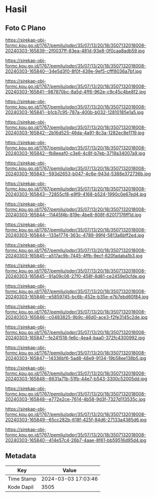 # Hasil

## Foto C Plano

https://sirekap-obj-formc.kpu.go.id/1767/pemilu/pdpr/35/07/13/20/18/3507132018008-20240303-165839--2f0037ff-83ea-481d-93e8-0f0caa8adb59.jpg

https://sirekap-obj-formc.kpu.go.id/1767/pemilu/pdpr/35/07/13/20/18/3507132018008-20240303-165840--34e5d3f0-8f0f-439e-9ef5-cfff8036a7bf.jpg

https://sirekap-obj-formc.kpu.go.id/1767/pemilu/pdpr/35/07/13/20/18/3507132018008-20240303-165841--987870bc-8a5d-4ff6-962e-c9c45c4be8f2.jpg

https://sirekap-obj-formc.kpu.go.id/1767/pemilu/pdpr/35/07/13/20/18/3507132018008-20240303-165841--b1cb7c95-787a-400b-b032-12810185e1a5.jpg

https://sirekap-obj-formc.kpu.go.id/1767/pemilu/pdpr/35/07/13/20/18/3507132018008-20240303-165842--2b16d525-46da-4a91-8c3a-1282ec8e1119.jpg

https://sirekap-obj-formc.kpu.go.id/1767/pemilu/pdpr/35/07/13/20/18/3507132018008-20240303-165842--fb8eeaf0-c3e6-4c8f-b7eb-3719a34007a9.jpg

https://sirekap-obj-formc.kpu.go.id/1767/pemilu/pdpr/35/07/13/20/18/3507132018008-20240303-165843--593d2653-b047-4c6e-943d-5388e372736b.jpg

https://sirekap-obj-formc.kpu.go.id/1767/pemilu/pdpr/35/07/13/20/18/3507132018008-20240303-165843--72855cf8-e9f9-4168-b524-1990c0e67ed4.jpg

https://sirekap-obj-formc.kpu.go.id/1767/pemilu/pdpr/35/07/13/20/18/3507132018008-20240303-165844--11445f4b-819e-4be8-808f-62017176ff1d.jpg

https://sirekap-obj-formc.kpu.go.id/1767/pemilu/pdpr/35/07/13/20/18/3507132018008-20240303-165844--133e1774-363c-4789-99f4-5813a6bff2ed.jpg

https://sirekap-obj-formc.kpu.go.id/1767/pemilu/pdpr/35/07/13/20/18/3507132018008-20240303-165845--a517ac9b-7445-4ffb-9ecf-620fadaba1b3.jpg

https://sirekap-obj-formc.kpu.go.id/1767/pemilu/pdpr/35/07/13/20/18/3507132018008-20240303-165845--91a09c06-27f0-458f-8d81-ce2459e0cfde.jpg

https://sirekap-obj-formc.kpu.go.id/1767/pemilu/pdpr/35/07/13/20/18/3507132018008-20240303-165846--e5859745-bc6b-452e-b35e-e7b7ebd60f84.jpg

https://sirekap-obj-formc.kpu.go.id/1767/pemilu/pdpr/35/07/13/20/18/3507132018008-20240303-165846--c0483825-9b9c-46d0-ace3-f2fe3145c2de.jpg

https://sirekap-obj-formc.kpu.go.id/1767/pemilu/pdpr/35/07/13/20/18/3507132018008-20240303-165847--fe241518-fe6c-4ea4-baa0-372fc4300992.jpg

https://sirekap-obj-formc.kpu.go.id/1767/pemilu/pdpr/35/07/13/20/18/3507132018008-20240303-165847--14336bf6-5ad8-48e9-9134-19b58ee138b5.jpg

https://sirekap-obj-formc.kpu.go.id/1767/pemilu/pdpr/35/07/13/20/18/3507132018008-20240303-165848--6631a71b-51fb-44e7-b543-3300c52005dd.jpg

https://sirekap-obj-formc.kpu.go.id/1767/pemilu/pdpr/35/07/13/20/18/3507132018008-20240303-165848--e772e2ce-7614-4b58-9d3f-7327d113535c.jpg

https://sirekap-obj-formc.kpu.go.id/1767/pemilu/pdpr/35/07/13/20/18/3507132018008-20240303-165849--65cc282b-618f-425f-84d6-27133a4385d6.jpg

https://sirekap-obj-formc.kpu.go.id/1767/pemilu/pdpr/35/07/13/20/18/3507132018008-20240303-165840--414e57c4-26b7-4aae-8f61-bb59516d95d4.jpg


## Metadata

| Key        | Value               |
| ---------- | ------------------- |
| Time Stamp | 2024-03-03 17:03:46 |
| Kode Dapil | 3505                |



